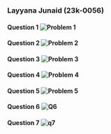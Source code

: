 ### Layyana Junaid (23k-0056)
#### Question 1 ![Problem 1](https://github.com/layyana-junaid/PFFall23/assets/142867946/c9c42f59-5312-4d4f-a740-c633a23bd5b9)
#### Question 2 ![Problem 2](https://github.com/layyana-junaid/PFFall23/assets/142867946/e837a3f8-1db2-4ac9-b82e-a7985ba4b4ac)
#### Question 3 ![Problem 3](https://github.com/layyana-junaid/PFFall23/assets/142867946/c192e589-7260-46c9-a43a-c5242beaf449)
#### Question 4 ![Problem 4](https://github.com/layyana-junaid/PFFall23/assets/142867946/5a767194-3405-4c06-8968-ccafe95505de)
#### Question 5 ![Problem 5](https://github.com/layyana-junaid/PFFall23/assets/142867946/779d8e29-ca64-492d-8512-0549c2f9e020)
#### Question 6 ![Q6](https://github.com/layyana-junaid/PFFall23/assets/142867946/6c8e5891-6450-489c-9649-c4ba056a9756)
#### Question 7 ![q7](https://github.com/layyana-junaid/PFFall23/assets/142867946/5ba52e55-e0ae-495c-813e-1a787e043452)
